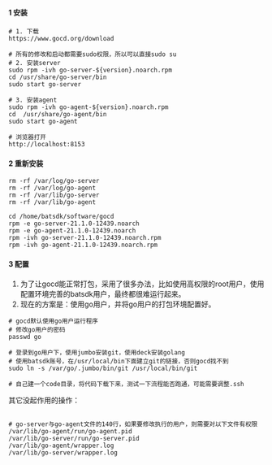 #### 1 安装

```shell
# 1. 下载
https://www.gocd.org/download

# 所有的修改和启动都需要sudo权限，所以可以直接sudo su
# 2. 安装server
sudo rpm -ivh go-server-${version}.noarch.rpm
cd /usr/share/go-server/bin
sudo start go-server

# 3. 安装agent
sudo rpm -ivh go-agent-${version}.noarch.rpm
cd  /usr/share/go-agent/bin
sudo start go-agent

# 浏览器打开
http://localhost:8153
```



#### 2 重新安装

```shell
rm -rf /var/log/go-server
rm -rf /var/log/go-agent
rm -rf /var/lib/go-server
rm -rf /var/lib/go-agent

cd /home/batsdk/software/gocd
rpm -e go-server-21.1.0-12439.noarch
rpm -e go-agent-21.1.0-12439.noarch
rpm -ivh go-server-21.1.0-12439.noarch.rpm
rpm -ivh go-agent-21.1.0-12439.noarch.rpm 

```



#### 3 配置

1. 为了让gocd能正常打包，采用了很多办法，比如使用高权限的root用户，使用配置环境完善的batsdk用户，最终都很难运行起来。
2. 现在的方案是：使用go用户，并将go用户的打包环境配置好。



```shell
# gocd默认使用go用户运行程序
# 修改go用户的密码
passwd go

# 登录到go用户下，使用jumbo安装git，使用deck安装golang
# 使用batsdk账号，在/usr/local/bin下面建立git的链接，否则gocd找不到
sudo ln -s /var/go/.jumbo/bin/git /usr/local/bin/git

# 自己建一个code目录，将代码下载下来，测试一下流程能否跑通，可能需要调整.ssh
```



其它没起作用的操作：

```shell

# go-server与go-agent文件的140行，如果要修改执行的用户，则需要对以下文件有权限
/var/lib/go-agent/run/go-agent.pid
/var/lib/go-server/run/go-server.pid
/var/lib/go-agent/wrapper.log
/var/lib/go-server/wrapper.log
```



